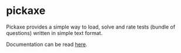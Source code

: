 # pickaxe

Pickaxe provides a simple way to load, solve and rate tests
(bundle of questions) written in simple text format.

Documentation can be read [here](http://dejw.github.com/pickaxe/).
